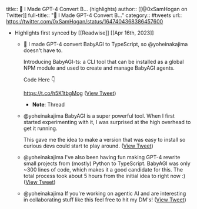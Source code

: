 title:: 🚀 I Made GPT-4 Convert B... (highlights)
author:: [[@0xSamHogan on Twitter]]
full-title:: "🚀 I Made GPT-4 Convert B..."
category:: #tweets
url:: https://twitter.com/0xSamHogan/status/1647404368386457600

- Highlights first synced by [[Readwise]] [[Apr 16th, 2023]]
	- 🚀 I made GPT-4 convert BabyAGI to TypeScript, so @yoheinakajima doesn't have to.
	  
	  Introducing BabyAGI-ts: a CLI tool that can be installed as a global NPM module and used to create and manage BabyAGI agents.
	  
	  Code Here 👇
	  
	  https://t.co/h5K1tbgMog ([View Tweet](https://twitter.com/0xSamHogan/status/1647404368386457600))
		- **Note**: Thread
	- @yoheinakajima BabyAGI is a super powerful tool. When I first started experimenting with it, I was surprised at the high overhead to get it running. 
	  
	  This gave me the idea to make a version that was easy to install so curious devs could start to play around. ([View Tweet](https://twitter.com/0xSamHogan/status/1647405010601512960))
	- @yoheinakajima I've also been having fun making GPT-4 rewrite small projects from (mostly) Python to TypeScript. BabyAGI was only ~300 lines of code, which makes it a good candidate for this. The total process took about 5 hours from the initial idea to right now :) ([View Tweet](https://twitter.com/0xSamHogan/status/1647405395034664960))
	- @yoheinakajima If you're working on agentic AI and are interesting in collaborating stuff like this feel free to hit my DM's! ([View Tweet](https://twitter.com/0xSamHogan/status/1647405917724614656))
